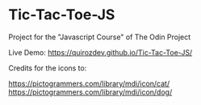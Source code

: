 # Tic-Tac-Toe-JS
Project for the "Javascript Course" of The Odin Project

Live Demo:
https://quirozdev.github.io/Tic-Tac-Toe-JS/

Credits for the icons to:

https://pictogrammers.com/library/mdi/icon/cat/
https://pictogrammers.com/library/mdi/icon/dog/